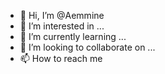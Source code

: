 - 👋 Hi, I’m @Aemmine
- 👀 I’m interested in ...
- 🌱 I’m currently learning ...
- 💞️ I’m looking to collaborate on ...
- 📫 How to reach me 

<!---
Aemmine/Aemmine is a ✨ special ✨ repository because its `README.md` (this file) appears on your GitHub profile.
You can click the Preview link to take a look at your changes.
--->
